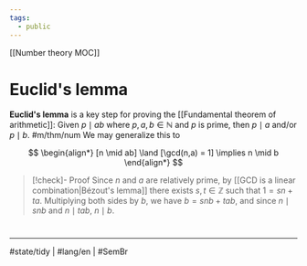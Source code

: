 ```yaml
---
tags:
  - public
---
```

[[Number theory MOC]]
# Euclid's lemma
**Euclid's lemma** is a key step for proving the [[Fundamental theorem of arithmetic]]:
Given $p \mid ab$ where $p,a,b\in\mathbb{N}$ and $p$ is prime, 
then $p \mid a$ and/or $p \mid b$. #m/thm/num
We may generalize this to

$$
\begin{align*}
[n \mid ab]  \land  [\gcd(n,a) = 1]
\implies
n \mid b
\end{align*}
$$


> [!check]- Proof
> Since $n$ and $a$ are relatively prime,
> by [[GCD is a linear combination|Bézout's lemma]] there exists $s,t \in \mathbb{Z}$ such that $1 = sn + ta$.
> Multiplying both sides by $b$, we have $b = snb + tab$,
> and since $n \mid snb$ and $n \mid tab$, $n \mid b$.  <span class="QED"/>


#
---
#state/tidy  | #lang/en | #SemBr

